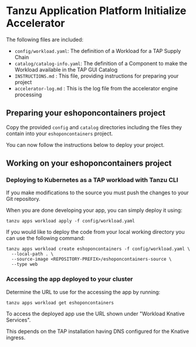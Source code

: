 # Tanzu Application Platform Initialize Accelerator

The following files are included:
- `config/workload.yaml`: The definition of a Workload for a TAP Supply Chain
- `catalog/catalog-info.yaml`: The definition of a Component to make the Workload available in the TAP GUI Catalog
- `INSTRUCTIONS.md` : This file, providing instructions for preparing your project
- `accelerator-log.md` : This is the log file from the accelerator engine processing

## Preparing your eshoponcontainers project

Copy the provided `config` and `catalog` directories including the files they contain into your `eshoponcontainers` project.

You can now follow the instructions below to deploy your project.

## Working on your eshoponcontainers project

### Deploying to Kubernetes as a TAP workload with Tanzu CLI

If you make modifications to the source you must push the changes to your Git repository.

When you are done developing your app, you can simply deploy it using:

```
tanzu apps workload apply -f config/workload.yaml
```

If you would like to deploy the code from your local working directory you can use the following command:

```
tanzu apps workload create eshoponcontainers -f config/workload.yaml \
  --local-path . \
  --source-image <REPOSITORY-PREFIX>/eshoponcontainers-source \
  --type web
```

### Accessing the app deployed to your cluster

Determine the URL to use for the accessing the app by running:

```
tanzu apps workload get eshoponcontainers
```

To access the deployed app use the URL shown under "Workload Knative Services".

This depends on the TAP installation having DNS configured for the Knative ingress.
